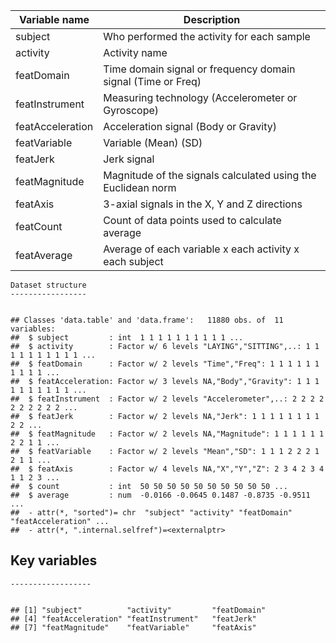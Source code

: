 



Variable name    | Description
	-----------------|------------
	subject          | Who performed the activity for each sample
	activity         | Activity name
	featDomain       | Time domain signal or frequency domain signal (Time or Freq)
	featInstrument   | Measuring technology (Accelerometer or Gyroscope)
	featAcceleration | Acceleration signal (Body or Gravity)
	featVariable     | Variable (Mean) (SD)
	featJerk         | Jerk signal
	featMagnitude    | Magnitude of the signals calculated using the Euclidean norm
	featAxis         | 3-axial signals in the X, Y and Z directions
	featCount        | Count of data points used to calculate average
	featAverage      | Average of each variable x each activity x each subject
	
	Dataset structure
	-----------------
	
	
	## Classes 'data.table' and 'data.frame':	11880 obs. of  11 variables:
	##  $ subject         : int  1 1 1 1 1 1 1 1 1 1 ...
	##  $ activity        : Factor w/ 6 levels "LAYING","SITTING",..: 1 1 1 1 1 1 1 1 1 1 ...
	##  $ featDomain      : Factor w/ 2 levels "Time","Freq": 1 1 1 1 1 1 1 1 1 1 ...
	##  $ featAcceleration: Factor w/ 3 levels NA,"Body","Gravity": 1 1 1 1 1 1 1 1 1 1 ...
	##  $ featInstrument  : Factor w/ 2 levels "Accelerometer",..: 2 2 2 2 2 2 2 2 2 2 ...
	##  $ featJerk        : Factor w/ 2 levels NA,"Jerk": 1 1 1 1 1 1 1 1 2 2 ...
	##  $ featMagnitude   : Factor w/ 2 levels NA,"Magnitude": 1 1 1 1 1 1 2 2 1 1 ...
	##  $ featVariable    : Factor w/ 2 levels "Mean","SD": 1 1 1 2 2 2 1 2 1 1 ...
	##  $ featAxis        : Factor w/ 4 levels NA,"X","Y","Z": 2 3 4 2 3 4 1 1 2 3 ...
	##  $ count           : int  50 50 50 50 50 50 50 50 50 50 ...
	##  $ average         : num  -0.0166 -0.0645 0.1487 -0.8735 -0.9511 ...
	##  - attr(*, "sorted")= chr  "subject" "activity" "featDomain" "featAcceleration" ...
	##  - attr(*, ".internal.selfref")=<externalptr>
	
		
 ## 	Key variables
	------------------
	

	## [1] "subject"          "activity"         "featDomain"      
	## [4] "featAcceleration" "featInstrument"   "featJerk"        
	## [7] "featMagnitude"    "featVariable"     "featAxis"

	
